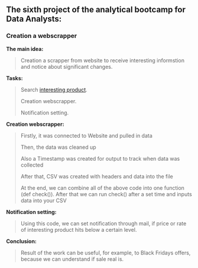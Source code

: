 ## The sixth project of the analytical bootcamp for Data Analysts:
### Creation a webscrapper

**The main idea:**
>Creation a scrapper from website to receive interesting informstion and notice about significant changes.

**Tasks:**
>Search [interesting product](https://www.amazon.de/Python-Crash-Course-Eric-Matthes/dp/1718502702/ref=sr_1_1?__mk_de_DE=ÅMÅŽÕÑ&crid=CNHXKCTHT4S8&dib=eyJ2IjoiMSJ9.q4BJTBL3FeISqAh0xVPR-0xFA5rSmQ2wzH_kdV6K5R-PC1MjD4TksVdjcBPJdATditnxxTQgKWeysM7k4FC7TUJJmz-0v205c915uQL_FdA4HLUo6CYzk4QhqPrtRBkG_cLmUEE4EPIFy9ZHljZT1sLrL16TkrE_38a6D3pR5pT9OUSNoND90QsSoZwFdrlPQN-DT33zs7AphYxj37KS5Pj-ts9yVWt3DM-TomvLzVM.1hInZ5WDCh_m3GMweMfn0qqZg51uvcIo5Z6rh9Tya_U&dib_tag=se&keywords=python+books&qid=1712079436&sprefix=python+books%2Caps%2C129&sr=8-1).
>
>Creation webscrapper.
>
>Notification setting.


**Creation webscrapper:**
>Firstly, it was connected to Website and pulled in data
>
>Then, the data was cleaned up
>
>Also a Timestamp was created for output to track when data was collected
>
>After that, CSV was created with headers and data into the file
>
>At the end, we can combine all of the above code into one function (def check()).
>After that we can run check() after a set time and inputs data into your CSV

**Notification setting:**
> Using this code, we can set notification through mail, if price or rate of interesting product hits below a certain level.

**Conclusion:**
>Result of the work can be useful, for example, to Black Fridays offers, because we can understand if sale real is.
